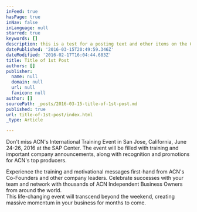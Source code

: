 ```yaml
---
inFeed: true
hasPage: true
inNav: false
inLanguage: null
starred: true
keywords: []
description: this is a test for a posting text and other items on the Grid site
datePublished: '2016-03-15T20:49:59.346Z'
dateModified: '2016-02-17T16:04:44.683Z'
title: Title of 1st Post
authors: []
publisher:
  name: null
  domain: null
  url: null
  favicon: null
author: []
sourcePath: _posts/2016-03-15-title-of-1st-post.md
published: true
url: title-of-1st-post/index.html
_type: Article

---
```

Don't miss ACN's International Training Event in San Jose, California, June 24-26, 2016 at the SAP Center. The event will be filled with training and important company announcements, along with recognition and promotions for ACN's top producers.

Experience the training and motivational messages first-hand from ACN's Co-Founders and other company leaders. Celebrate successes with your team and network with thousands of ACN Independent Business Owners from around the world.  
This life-changing event will transcend beyond the weekend, creating massive momentum in your business for months to come.